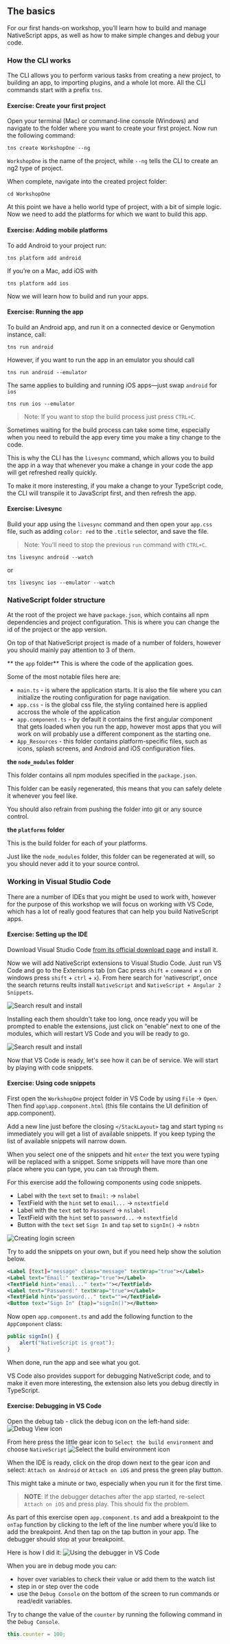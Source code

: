 ## The basics

For our first hands-on workshop, you’ll learn how to build and manage NativeScript apps, as well as how to make simple changes and debug your code.

### How the CLI works
The CLI allows you to perform various tasks from creating a new project, to building an app, to importing plugins, and a whole lot more. All the CLI commands start with a prefix `tns`.

<h4 class="exercise-start">
    <b>Exercise</b>: Create your first project
</h4>

Open your terminal (Mac) or command-line console (Windows) and navigate to the folder where you want to create your first project. Now run the following command:
```
tns create WorkshopOne --ng
```

`WorkshopOne` is the name of the project, while `--ng` tells the CLI to create an ng2 type of project.

When complete, navigate into the created project folder:

```
cd WorkshopOne
```

<div class="exercise-end"></div>


At this point we have a hello world type of project, with a bit of simple logic.
Now we need to add the platforms for which we want to build this app.

<h4 class="exercise-start">
    <b>Exercise</b>: Adding mobile platforms
</h4>

To add Android to your project run:

```
tns platform add android
```

If you’re on a Mac, add iOS with

```
tns platform add ios
```

<div class="exercise-end"></div>


Now we will learn how to build and run your apps.

<h4 class="exercise-start">
    <b>Exercise</b>: Running the app
</h4>

To build an Android app, and run it on a connected device or Genymotion instance, call: 
```
tns run android
```

However, if you want to run the app in an emulator you should call
```
tns run android --emulator
```

The same applies to building and running iOS apps—just swap `android` for `ios`
```
tns run ios --emulator
```

> Note: If you want to stop the build process just press `CTRL+C`.

<div class="exercise-end"></div>


Sometimes waiting for the build process can take some time, especially when you need to rebuild the app every time you make a tiny change to the code.

This is why the CLI has the `livesync` command, which allows you to build the app in a way that whenever you make a change in your code the app will get refreshed really quickly.

To make it more insteresting, if you make a change to your TypeScript code, the CLI will transpile it to JavaScript first, and then refresh the app.

<h4 class="exercise-start">
    <b>Exercise</b>: Livesync
</h4>

Build your app using the `livesync` command and then open your `app.css` file, such as adding `color: red` to the `.title` selector, and save the file.

> Note: You’ll need to stop the previous `run` command with `CTRL+C`.

```
tns livesync android --watch
```

or 
```
tns livesync ios --emulator --watch
```

<div class="exercise-end"></div>

<!--
<h4 class="exercise-start">
    <b>Exercise</b>: Debugging
</h4>

Build your app in debug mode using the following command.
This should launch debugging tools for you. Once that is ready find app.component.js add a breakpoint to `onTap()` then tap on the button and try to explore what you can do with it.

```
tns debug android
```

or
```
tns debug ios --emulator
```

You probably noticed that when you debug your app, the debugging tools operate on JavaScript, not TypeScript. This is because NativeScript runs on JavaScript code, which is transpiled from TypeScript.

Here is an interesting thing. Launching a debugger is a very slow process, but yet again `livesync` comes in to save the day.
You can run the debugger in the livesync mode by adding `--watch` at the end of the command, like this:

```
tns debug android --watch
```

or

```
tns debug ios --watch --emulator
```

<div class="exercise-end"></div>
-->

### NativeScript folder structure

At the root of the project we have `package.json`, which contains all npm dependencies and project configuration.
This is where you can change the id of the project or the app version.

On top of that NativeScript project is made of a number of folders, however you should mainly pay attention to 3 of them.

** the `app` folder** 
This is where the code of the application goes.

Some of the most notable files here are:
 * `main.ts` - is where the application starts. It is also the file where you can initialize the routing configuration for page navigation.
 * `app.css` - is the global css file, the styling contained here is applied accross the whole of the application
 * `app.component.ts` - by default it contains the first angular component that gets loaded when you run the app, however most apps that you will work on will probably use a different component as the starting one.  
 * `App_Resources` - this folder contains platform-specific files, such as icons, splash screens, and Android and iOS configuration files.

**the `node_modules` folder**

This folder contains all npm modules specified in the `package.json`.

This folder can be easily regenerated, this means that you can safely delete it whenever you feel like.

You should also refrain from pushing the folder into git or any source control.

**the `platforms` folder**

This is the build folder for each of your platforms.

Just like the `node_modules` folder, this folder can be regenerated at will, so you should never add it to your source control.

### Working in Visual Studio Code
There are a number of IDEs that you might be used to work with, however for the purpose of this workshop we will focus on working with VS Code, which has a lot of really good features that can help you build NativeScript apps.

<h4 class="exercise-start">
    <b>Exercise</b>: Setting up the IDE
</h4>

Download Visual Studio Code [from its official download page](https://code.visualstudio.com/download) and install it.

Now we will add NativeScript extensions to Visual Studio Code.
Just run VS Code and go to the Extensions tab (on Cac press `shift` + `command` + `x` on windows press `shift` + `ctrl` + `x`). 
From here search for 'nativescript', once the search returns reults install `NativeScript` and `NativeScript + Angular 2 Snippets`.

![Search result and install](https://github.com/NativeScript/developer-day-workshop/blob/gh-pages/images/vscode-nsext-install.png?raw=true)

Installing each them shouldn't take too long, once ready you will be prompted to enable the extensions, just click on “enable” next to one of the modules, which will restart VS Code and you will be ready to go.

![Search result and install](https://github.com/NativeScript/developer-day-workshop/blob/gh-pages/images/vscode-nsext-enable.png?raw=true)

<div class="exercise-end"></div>

Now that VS Code is ready, let's see how it can be of service.
We will start by playing with code snippets.

<h4 class="exercise-start">
    <b>Exercise</b>: Using code snippets
</h4>

First open the `WorkshopOne` project folder in VS Code by using `File` -> `Open`.
Then find `app\app.component.html` (this file contains the UI definition of app.component).

Add a new line just before the closing `</StackLayout>` tag and start typing `ns` immediately you will get a list of available snippets. If you keep typing the list of available snippets will narrow down.

When you select one of the snippets and hit `enter` the text you were typing will be replaced with a snippet. Some snippets will have more than one place where you can type, you can `tab` through them.

For this exercise add the following components using code snippets.
 * Label with the `text` set to `Email:` -> `nslabel `
 * TextField with the `hint` set to `email...` -> `nstextfield`
 * Label with the `text` set to `Passowrd` -> `nslabel`
 * TextField with the `hint` set to `password...` -> `nstextfield`
 * Button with the `text` set `Sign In` and `tap` set to `signIn()` -> `nsbtn`

![Creating login screen](https://github.com/NativeScript/developer-day-workshop/blob/gh-pages/images/vscode-using-snippets.gif?raw=true)

Try to add the snippets on your own, but if you need help show the solution below.

<div class="solution-start"></div>

``` XML
<Label [text]="message" class="message" textWrap="true"></Label>
<Label text="Email:" textWrap="true"></Label>
<TextField hint="email..." text=""></TextField>
<Label text="Password:" textWrap="true"></Label>
<TextField hint="password..." text=""></TextField>
<Button text="Sign In" (tap)="signIn()"></Button>
```
<div class="solution-end"></div>

Now open `app.component.ts` and add the following function to the `AppComponent` class:
``` TypeScript
public signIn() {
    alert("NativeScript is great");
}
```

When done, run the app and see what you got.

<div class="exercise-end"></div>

<!--

You can also create your own snippets.

<h4 class="exercise-start">
    <b>Bonus Exercise</b>: Create your own snippet 
</h4>

Open the `User Snippets` editor and select `TypeScript`.

On a Mac: `Code->Preferences->User Snippets`

![User Snippets on Mac](https://github.com/NativeScript/developer-day-workshop/blob/gh-pages/images/vscode-snippets-mac.png?raw=true) 

On Windows: `File->Preferences->User Snippets`

![User Snippets on](https://github.com/NativeScript/developer-day-workshop/blob/gh-pages/images/vscode-snippets-win.png?raw=true) 

Now add the following snippet
``` TypeScript
"shorthand for console.log": {
    "prefix": "tsprint",
    "body": [
        "console.log('${text}')",
        "$2"
    ]
}
```

This snippet will serve us as a shorthand for `console.log`, you can trigger it by expanding `tsprint` in your TypeScript code.

In `app.component.ts` go to `onTap` function and start typing `tsp` and press `Enter`.
Straight away the cursor will be placed on top of the `text` placeholder. Change it to `hello` and press `tab` which will take you to the new line (`$2`);

You can learn more about VS Code snippets [here](https://code.visualstudio.com/docs/customization/userdefinedsnippets)

<div class="exercise-end"></div>


VS Code can be really helpful with code prediction when you try to work your TypeScript magic.
The Intellisense not only knows about the attributes and functions of your current class, but it can also help you with code predition for any TypeScript based module you use.


You can enhance your Intellisense experience by adding comments to your functions
<h4 class="exercise-start">
    <b>Bonus Exercise</b>: Add Intellisense friendly comments
</h4>

Add the following function at the bottom of `app.componenents.ts` (outside the `AppComponent` class).
``` TypeScript
/**
 * Prints the provided text in uppercase
 * @param text text to be printed 
 */
function largePrint(text: string) {
    console.log(text.toUpperCase());
}
```

Now you can use the `largePrint` function, which will provide you with the description of the function and its parameter. 

<div class="exercise-end"></div>
-->

VS Code also provides support for debugging NativeScript code, and to make it even more interesting, the extension also lets you debug directly in TypeScript. 

<h4 class="exercise-start">
    <b>Exercise</b>: Debugging in VS Code
</h4>

Open the debug tab - click the debug icon on the left-hand side: ![Debug View icon](https://github.com/NativeScript/developer-day-workshop/blob/gh-pages/images/vscode-icon-debug.png?raw=true)

From here press the little gear icon to `Select the build environment` and choose `NativeScript`
![Select the build environment icon](https://github.com/NativeScript/developer-day-workshop/blob/gh-pages/images/vscode-icon-gear.png?raw=true)

When the IDE is ready, click on the drop down next to the gear icon and select:
`Attach on Android` or `Attach on iOS` and press the green play button.

This might take a minute or two, especially when you run it for the first time.

> **NOTE**: If the debugger detaches after the app started, re-select `Attach on iOS` and press play. This should fix the problem.

As part of this exercise open `app.component.ts` and add a breakpoint to the `onTap` function by clicking to the left of the line number where you’d like to add the breakpoint. And then tap on the tap button in your app.
The debugger should stop at your breakpoint.

Here is how I did it:
![Using the debugger in VS Code](https://github.com/NativeScript/developer-day-workshop/blob/gh-pages/images/vscode-configure-debugger.gif?raw=true)

When you are in debug mode you can:
 * hover over variables to check their value or add them to the watch list
 * step in or step over the code
 * use the `Debug Console` on the bottom of the screen to run commands or read/edit variables.

 Try to change the value of the `counter` by running the following command in the `Debug Console`.
 ``` TypeScript
 this.counter = 100;
 ```

<div class="exercise-end"></div>

